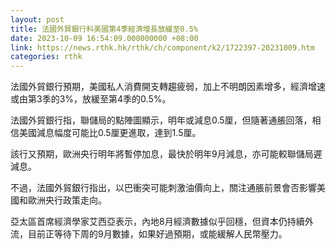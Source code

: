 ```yaml
---
layout: post
title: 法國外貿銀行料美國第4季經濟增長放緩至0.5%
date: 2023-10-09 16:54:09.000000000 +08:00
link: https://news.rthk.hk/rthk/ch/component/k2/1722397-20231009.htm
categories: rthk
---
```


法國外貿銀行預期，美國私人消費開支轉趨疲弱，加上不明朗因素增多，經濟增速或由第3季的3%，放緩至第4季的0.5%。

法國外貿銀行指，聯儲局的點陣圖顯示，明年或減息0.5厘，但隨著通脹回落，相信美國減息幅度可能比0.5厘更進取，達到1.5厘。

該行又預期，歐洲央行明年將暫停加息，最快於明年9月減息，亦可能較聯儲局遲減息。

不過，法國外貿銀行指出，以巴衝突可能刺激油價向上，關注通脹前景會否影響美國和歐洲央行政策走向。

亞太區首席經濟學家艾西亞表示，內地8月經濟數據似乎回穩，但資本仍持續外流，目前正等待下周的9月數據，如果好過預期，或能緩解人民幣壓力。
